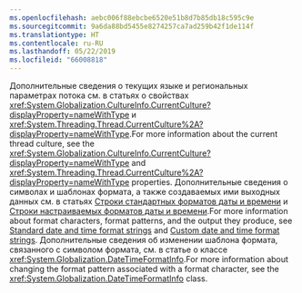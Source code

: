 ```yaml
---
ms.openlocfilehash: aebc006f88ebcbe6520e51b8d7b85db18c595c9e
ms.sourcegitcommit: 9a6da88bd5455e8274257ca7ad259b42f1de114f
ms.translationtype: HT
ms.contentlocale: ru-RU
ms.lasthandoff: 05/22/2019
ms.locfileid: "66008818"
---
```


<span data-ttu-id="3bcec-101">Дополнительные сведения о текущих языке и региональных параметрах потока см. в статьях о свойствах <xref:System.Globalization.CultureInfo.CurrentCulture?displayProperty=nameWithType> и <xref:System.Threading.Thread.CurrentCulture%2A?displayProperty=nameWithType>.</span><span class="sxs-lookup"><span data-stu-id="3bcec-101">For more information about the current thread culture, see the <xref:System.Globalization.CultureInfo.CurrentCulture?displayProperty=nameWithType> and <xref:System.Threading.Thread.CurrentCulture%2A?displayProperty=nameWithType> properties.</span></span> <span data-ttu-id="3bcec-102">Дополнительные сведения о символах и шаблонах формата, а также создаваемых ими выходных данных см. в статьях [Строки стандартных форматов даты и времени](~/docs/standard/base-types/standard-date-and-time-format-strings.md) и [Строки настраиваемых форматов даты и времени](~/docs/standard/base-types/custom-date-and-time-format-strings.md).</span><span class="sxs-lookup"><span data-stu-id="3bcec-102">For more information about format characters, format patterns, and the output they produce, see [Standard date and time format strings](~/docs/standard/base-types/standard-date-and-time-format-strings.md) and [Custom date and time format strings](~/docs/standard/base-types/custom-date-and-time-format-strings.md).</span></span> <span data-ttu-id="3bcec-103">Дополнительные сведения об изменении шаблона формата, связанного с символом формата, см. в статье о классе <xref:System.Globalization.DateTimeFormatInfo>.</span><span class="sxs-lookup"><span data-stu-id="3bcec-103">For more information about changing the format pattern associated with a format character, see the <xref:System.Globalization.DateTimeFormatInfo> class.</span></span>  
